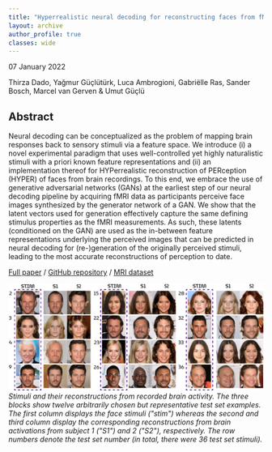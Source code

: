 ```yaml
---
title: "Hyperrealistic neural decoding for reconstructing faces from fMRI activations via the GAN latent space"
layout: archive
author_profile: true
classes: wide
---
```


07 January 2022

Thirza Dado, Yağmur Güçlütürk, Luca Ambrogioni, Gabriëlle Ras, Sander Bosch, Marcel van Gerven & Umut Güçlü

## Abstract
Neural decoding can be conceptualized as the problem of mapping brain responses back to sensory stimuli via a feature space. We introduce (i) a novel experimental paradigm that uses well-controlled yet highly naturalistic stimuli with a priori known feature representations and (ii) an implementation thereof for HYPerrealistic reconstruction of PERception (HYPER) of faces from brain recordings. To this end, we embrace the use of generative adversarial networks (GANs) at the earliest step of our neural decoding pipeline by acquiring fMRI data as participants perceive face images synthesized by the generator network of a GAN. We show that the latent vectors used for generation effectively capture the same defining stimulus properties as the fMRI measurements. As such, these latents (conditioned on the GAN) are used as the in-between feature representations underlying the perceived images that can be predicted in neural decoding for (re-)generation of the originally perceived stimuli, leading to the most accurate reconstructions of perception to date.

[Full paper](https://www.nature.com/articles/s41598-021-03938-w) / [GitHub repository](https://github.com/neuralcodinglab/HYPER) / [MRI dataset](https://openneuro.org/datasets/ds004280/versions/1.0.1)


![hyper_image](/assets/images/work/hyper_image.png)
*Stimuli and their reconstructions from recorded brain activity. The three blocks show twelve arbitrarily chosen but representative test set examples. The first column displays the face stimuli ("stim") whereas the second and third column display the corresponding reconstructions from brain activations from subject 1 ("S1") and 2 ("S2"), respectively. The row numbers denote the test set number (in total, there were 36 test set stimuli).*